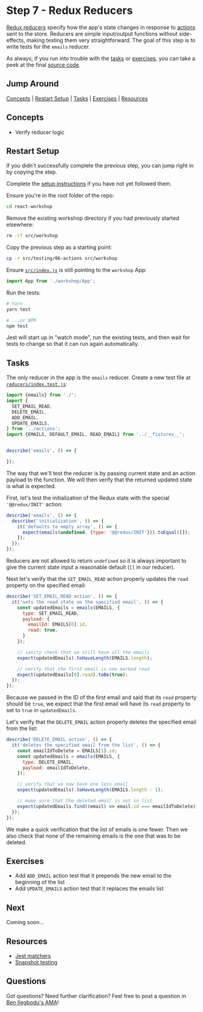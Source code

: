 # Step 7 - Redux Reducers

[Redux reducers](https://redux.js.org/basics/reducers) specify how the app's state changes in response to [actions](../06-actions/) sent to the store. Reducers are simple input/output functions without side-effects, making testing them very straightforward. The goal of this step is to write tests for the `emails` reducer.

As always, if you run into trouble with the [tasks](#tasks) or [exercises](#exercises), you can take a peek at the final [source code](./).

## Jump Around

[Concepts](#concepts) | [Restart Setup](#restart-setup) | [Tasks](#tasks) | [Exercises](#exercises) | [Resources](#resources)

## Concepts

- Verify reducer logic

## Restart Setup

If you didn't successfully complete the previous step, you can jump right in by copying the step.

Complete the [setup instructions](../00-begin) if you have not yet followed them.

Ensure you're in the root folder of the repo:

```sh
cd react-workshop
```

Remove the existing workshop directory if you had previously started elsewhere:

```sh
rm -rf src/workshop
```

Copy the previous step as a starting point:

```sh
cp -r src/testing/06-actions src/workshop
```

Ensure [`src/index.js`](../../index.js#L3) is still pointing to the `workshop` App:

```js
import App from './workshop/App';
```

Run the tests:

```sh
# Yarn
yarn test

# ...or NPM
npm test
```

Jest will start up in "watch mode", run the existing tests, and then wait for tests to change so that it can run again automatically.

## Tasks

The only reducer in the app is the `emails` reducer. Create a new test file at [`reducers/index.test.js`](reducers/index.test.js):

```js
import {emails} from './';
import {
  SET_EMAIL_READ,
  DELETE_EMAIL,
  ADD_EMAIL,
  UPDATE_EMAILS,
} from '../actions';
import {EMAILS, DEFAULT_EMAIL, READ_EMAIL} from '../__fixtures__';


describe('emails', () => {

});
```

The way that we'll test the reducer is by passing current state and an action payload to the function. We will then verify that the returned updated state is what is expected.

First, let's test the initialization of the Redux state with the special `'@@redux/INIT'` action:

```js
describe('emails', () => {
  describe('initialization', () => {
    it('defaults to empty array', () => {
      expect(emails(undefined, {type: '@@redux/INIT'})).toEqual([]);
    });
  });
});
```

Reducers are not allowed to return `undefined` so it is always important to give the current state input a reasonable default (`[]` in our reducer).

Next let's verify that the `SET_EMAIL_READ` action properly updates the `read` property on the specified email:

```js
describe('SET_EMAIL_READ action', () => {
  it('sets the read state on the specified email', () => {
    const updatedEmails = emails(EMAILS, {
      type: SET_EMAIL_READ,
      payload: {
        emailId: EMAILS[0].id,
        read: true,
      }
    });

    // sanity check that we still have all the emails
    expect(updatedEmails).toHaveLength(EMAILS.length);

    // verify that the first email is now marked read
    expect(updatedEmails[0].read).toBe(true);
  });
});
```

Because we passed in the ID of the first email and said that its `read` property should be `true`, we expect that the first email will have its `read` property to set to `true` in `updatedEmails`.

Let's verify that the `DELETE_EMAIL` action properly deletes the specified email from the list:

```js
describe('DELETE_EMAIL action', () => {
  it('deletes the specified email from the list', () => {
    const emailIdToDelete = EMAILS[1].id;
    const updatedEmails = emails(EMAILS, {
      type: DELETE_EMAIL,
      payload: emailIdToDelete,
    });

    // verify that we now have one less email
    expect(updatedEmails).toHaveLength(EMAILS.length - 1);

    // make sure that the deleted email is not in list
    expect(updatedEmails.find((email) => email.id === emailIdToDelete)).toBeUndefined();
  });
});
```

We make a quick verification that the list of emails is one fewer. Then we also check that none of the remaining emails is the one that was to be deleted.

## Exercises

- Add `ADD_EMAIL` action test that it prepends the new email to the beginning of the list
- Add `UPDATE_EMAILS` action test that it replaces the emails list

## Next

Coming soon...

## Resources

- [Jest matchers](https://jestjs.io/docs/en/expect)
- [Snapshot testing](https://jestjs.io/docs/en/snapshot-testing)

## Questions

Got questions? Need further clarification? Feel free to post a question in [Ben Ilegbodu's AMA](http://www.benmvp.com/ama/)!
